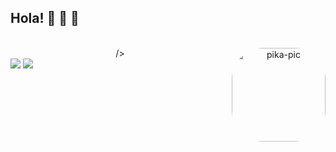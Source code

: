 <div align="center" >


</div>


##  Hola! 👋 👋 👋 






<div style="display: inline_block" align="center"><br>
/>
  <img align="right" alt="pika-pic" height="150" style="border-radius:50px;" src="https://i.pinimg.com/originals/77/29/ff/7729ff89932dc1d7eb6148ad57223edc.png">
</div>
 
<div> 
  <a href = "mailto:cristianurieltortoza@gmail.com
"><img src="https://img.shields.io/badge/-Gmail-%23333?style=for-the-badge&logo=gmail&logoColor=FF0000" target="blank"></a>
  <a href="https://www.linkedin.com/in/cristian-tortoza" target="blank"><img src="https://img.shields.io/badge/-LinkedIn-%230077B5?style=for-the-badge&logo=linkedin&logoColor=white" target="blank"></a> 
 
</div>
